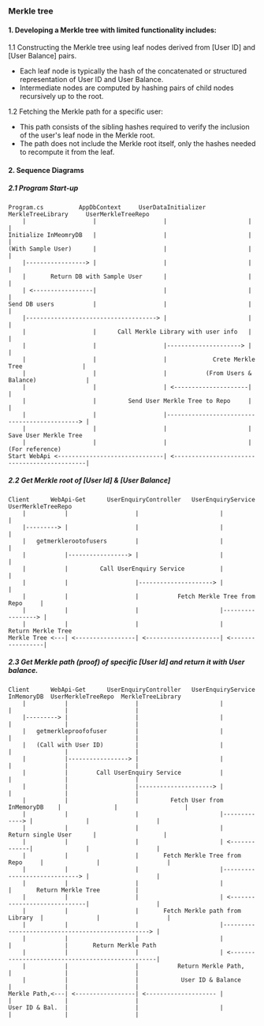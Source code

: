 ### Merkle tree
#### 1. Developing a Merkle tree with limited functionality includes:
1.1 Constructing the Merkle tree using leaf nodes derived from [User ID] and [User Balance] pairs.
 - Each leaf node is typically the hash of the concatenated or structured representation of User ID and User Balance.
 - Intermediate nodes are computed by hashing pairs of child nodes recursively up to the root.

1.2 Fetching the Merkle path for a specific user:
 - This path consists of the sibling hashes required to verify the inclusion of the user's leaf node in the Merkle root.
 - The path does not include the Merkle root itself, only the hashes needed to recompute it from the leaf.


#### 2. Sequence Diagrams

##### 2.1 Program Start-up
```plaintext
Program.cs			AppDbContext     UserDataInitializer     MerkleTreeLibrary     UserMerkleTreeRepo
	|					|                   |                   	|                       |
Initialize InMeomryDB   |                   |                   	|                       |
(With Sample User)      |                   |                   	|                       |
	|-----------------> |                   |                   	|                       |
	|		Return DB with Sample User		|                   	|                       |
	| <-----------------|                   |                   	|                       |
Send DB users   		|                   |                   	|                       |
	|-------------------------------------> |                   	|                       |
	|               	|	   Call Merkle Library with user info	|                       |
	|               	|                   |---------------------> |                       |
	|               	|					|			  Crete Merkle Tree               	|
	|               	|					|			(From Users & Balance)              |
	|               	|					| <---------------------|						|
	|               	|	      Send User Merkle Tree to Repo		|                       |
	|               	|					|---------------------------------------------> |
	|					|                   |                   	|			Save User Merkle Tree
	|               	|					|						|				(For reference)
Start WebApi <------------------------------| <---------------------------------------------|
```
##### 2.2 Get Merkle root of [User Id] & [User Balance]
```plaintext
Client     	WebApi-Get     	UserEnquiryController	UserEnquiryService	UserMerkleTreeRepo
	|			|					|						|					|
	|---------> |					|						|					|
	|	getmerklerootofusers		|						|					|
	|			|-----------------> |                       |                   |
	|			|		  Call UserEnquiry Service       	|                   |
	|			|					|---------------------> |                   |
	|			|					|			Fetch Merkle Tree from Repo     |
	|			|					|						|-----------------> |
	|			|					|						|			 Return Merkle Tree
Merkle Tree	<---| <-----------------| <---------------------| <-----------------|
```
##### 2.3 Get Merkle path (proof) of specific [User Id] and return it with User balance.
```plaintext
Client     	WebApi-Get     	UserEnquiryController	UserEnquiryService	InMemoryDB	UserMerkleTreeRepo	MerkleTreeLibrary
	|			|					|						|				|				|					|
	|---------> |					|						|				|				|					|
	|	getmerkleproofofuser		|						|				|				|					|
	|	(Call with User ID)			|						|				|				|					|
	|			|-----------------> |                       |               |				|					|
	|			|		 Call UserEnquiry Service			|				|				|					|
	|			|					|---------------------> |				|				|					|
	|			|					|		  Fetch User from InMemoryDB	|				|					|
	|			|					|						|-------------> |				|					|
	|			|					|						|		Return single User		|					|
	|			|					|						| <-------------|				|					|
	|			|					|		Fetch Merkle Tree from Repo		|				|					|
	|			|					|						|-----------------------------> |					|
	|			|					|						|				|		Return Merkle Tree			|
	|			|					|						| <-----------------------------|					|
	|			|					|		Fetch Merkle path from Library	|				|					|
	|			|					|						|-------------------------------------------------> |
	|			|					|						|				|				|		Return Merkle Path
	|			|					|						| <-------------------------------------------------|
	|			|					|			Return Merkle Path,			|				|					|
	|			|					|			 User ID & Balance			|				|					|
Merkle Path,<---| <-----------------| <-------------------- |				|				|					|
User ID & Bal. 	|					|						|				|				|					|

